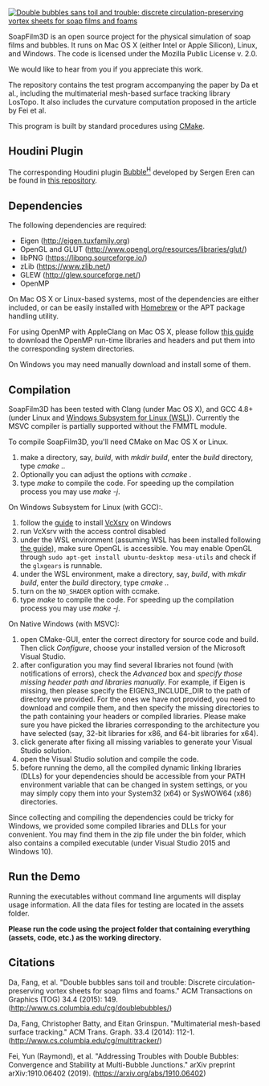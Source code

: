[![Double bubbles sans toil and trouble: discrete circulation-preserving vortex sheets for soap films and foams](http://www.cs.columbia.edu/cg/doublebubbles/title.jpg)](http://www.cs.columbia.edu/cg/doublebubbles/)

SoapFilm3D is an open source project for the physical simulation of soap films and bubbles. It runs on Mac OS X (either Intel or Apple Silicon), Linux, and Windows. The code is licensed under the Mozilla Public License v. 2.0.

We would like to hear from you if you appreciate this work.

The repository contains the test program accompanying the paper by Da et al., including the multimaterial mesh-based surface tracking library LosTopo. It also includes the curvature computation proposed in the article by Fei et al. 

This program is built by standard procedures using [CMake](http://www.cmake.org).

Houdini Plugin
--------------------
The corresponding Houdini plugin [Bubble<sup>H</sup>](https://sergeneren.com/2019/10/08/bubbleh/) developed by Sergen Eren can be found in [this repository](https://github.com/sergeneren/BubbleH).

Dependencies
--------------------
The following dependencies are required:

* Eigen (http://eigen.tuxfamily.org)
* OpenGL and GLUT (http://www.opengl.org/resources/libraries/glut/)
* libPNG (https://libpng.sourceforge.io/)
* zLib (https://www.zlib.net/)
* GLEW (http://glew.sourceforge.net/)
* OpenMP

On Mac OS X or Linux-based systems, most of the dependencies are either included, or can be easily installed with [Homebrew](https://brew.sh) or the APT package handling utility. 

For using OpenMP with AppleClang on Mac OS X, please follow [this guide](https://mac.r-project.org/openmp/) to download the OpenMP run-time libraries and headers and put them into the corresponding system directories.

On Windows you may need manually download and install some of them.

Compilation
-----------------
SoapFilm3D has been tested with Clang (under Mac OS X), and GCC 4.8+ (under Linux and [Windows Subsystem for Linux (WSL)](https://docs.microsoft.com/en-us/windows/wsl/install-win10)). Currently the MSVC compiler is partially supported without the FMMTL module.

To compile SoapFilm3D, you'll need CMake on Mac OS X or Linux.

1. make a directory, say, *build*, with *mkdir build*, enter the *build* directory, type *cmake ..*
2. Optionally you can adjust the options with *ccmake .*
3. type *make* to compile the code. For speeding up the compilation process you may use *make -j*.

On Windows Subsystem for Linux (with GCC):.

1. follow the [guide](https://techcommunity.microsoft.com/t5/windows-dev-appconsult/running-wsl-gui-apps-on-windows-10/ba-p/1493242) to install [VcXsrv](https://sourceforge.net/projects/vcxsrv/) on Windows
2. run VcXsrv with the access control disabled
3. under the WSL environment (assuming WSL has been installed following [the guide](https://docs.microsoft.com/en-us/windows/wsl/install-win10)), make sure OpenGL is accessible. You may enable OpenGL through `sudo apt-get install ubuntu-desktop mesa-utils` and check if the `glxgears` is runnable.
4. under the WSL environment, make a directory, say, *build*, with *mkdir build*, enter the *build* directory, type *cmake ..*
5. turn on the `NO_SHADER` option with ccmake.
6. type *make* to compile the code. For speeding up the compilation process you may use *make -j*.

On Native Windows (with MSVC):

1. open CMake-GUI, enter the correct directory for source code and build. Then click *Configure*, choose your installed version of the Microsoft Visual Studio.
2. after configuration you may find several libraries not found (with notifications of errors), check the *Advanced* box and *specify those missing header path and libraries manually*. For example, if Eigen is missing, then please specify the EIGEN3_INCLUDE_DIR to the path of directory we provided. For the ones we have not provided, you need to download and compile them, and then specify the missing directories to the path containing your headers or compiled libraries. Please make sure you have picked the libraries corresponding to the architecture you have selected (say, 32-bit libraries for x86, and 64-bit libraries for x64).
3. click generate after fixing all missing variables to generate your Visual Studio solution.
4. open the Visual Studio solution and compile the code.
5. before running the demo, all the compiled dynamic linking libraries (DLLs) for your dependencies should be accessible from your PATH environment variable that can be changed in system settings, or you may simply copy them into your System32 (x64) or SysWOW64 (x86) directories.

Since collecting and compiling the dependencies could be tricky for Windows, we provided some compiled libraries and DLLs for your convenient. You may find them in the zip file under the bin folder, which also contains a compiled executable (under Visual Studio 2015 and Windows 10). 

Run the Demo
--------------------
Running the executables without command line arguments will display usage
information. All the data files for testing are located in the assets folder.

**Please run the code using the project folder that containing everything (assets, code, etc.) as the working directory.**

Citations
--------------------
Da, Fang, et al. "Double bubbles sans toil and trouble: Discrete circulation-preserving vortex sheets for soap films and foams." ACM Transactions on Graphics (TOG) 34.4 (2015): 149. (http://www.cs.columbia.edu/cg/doublebubbles/)

Da, Fang, Christopher Batty, and Eitan Grinspun. "Multimaterial mesh-based surface tracking." ACM Trans. Graph. 33.4 (2014): 112-1. (http://www.cs.columbia.edu/cg/multitracker/)

Fei, Yun (Raymond), et al. "Addressing Troubles with Double Bubbles: Convergence and Stability at Multi-Bubble Junctions." arXiv preprint arXiv:1910.06402 (2019). (https://arxiv.org/abs/1910.06402)
